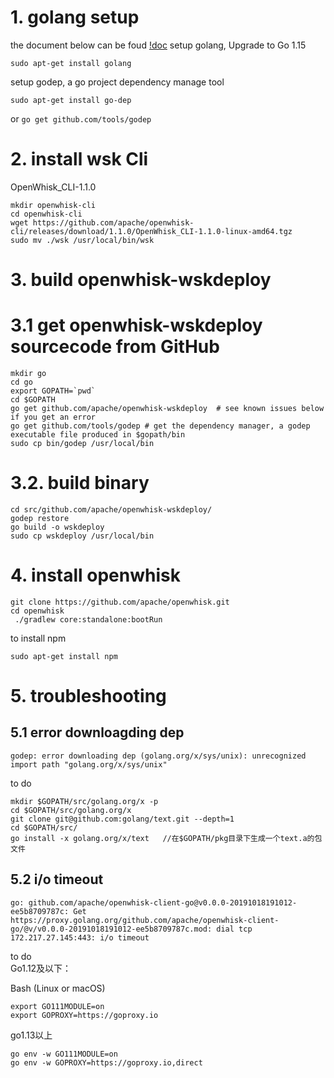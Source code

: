 # 1. golang setup
the document below can be foud [!doc](https://openwhisk.apache.org/documentation.html)
setup golang, Upgrade to Go 1.15
```
sudo apt-get install golang
```

setup godep, a go project dependency manage tool

```
sudo apt-get install go-dep
```
or `go get github.com/tools/godep`

# 2. install wsk Cli

OpenWhisk_CLI-1.1.0
```
mkdir openwhisk-cli
cd openwhisk-cli
wget https://github.com/apache/openwhisk-cli/releases/download/1.1.0/OpenWhisk_CLI-1.1.0-linux-amd64.tgz
sudo mv ./wsk /usr/local/bin/wsk
```

# 3. build openwhisk-wskdeploy 
# 3.1 get openwhisk-wskdeploy sourcecode from GitHub

```
mkdir go
cd go
export GOPATH=`pwd`
cd $GOPATH
go get github.com/apache/openwhisk-wskdeploy  # see known issues below if you get an error
go get github.com/tools/godep # get the dependency manager, a godep executable file produced in $gopath/bin
sudo cp bin/godep /usr/local/bin

```
# 3.2. build binary
```
cd src/github.com/apache/openwhisk-wskdeploy/
godep restore
go build -o wskdeploy
sudo cp wskdeploy /usr/local/bin
```
# 4. install openwhisk

```
git clone https://github.com/apache/openwhisk.git
cd openwhisk
 ./gradlew core:standalone:bootRun
```

to install npm
```
sudo apt-get install npm
```

# 5. troubleshooting
## 5.1 error downloagding dep
```
godep: error downloading dep (golang.org/x/sys/unix): unrecognized import path "golang.org/x/sys/unix"

```
to do 
```
mkdir $GOPATH/src/golang.org/x -p
cd $GOPATH/src/golang.org/x
git clone git@github.com:golang/text.git --depth=1
cd $GOPATH/src/
go install -x golang.org/x/text   //在$GOPATH/pkg目录下生成一个text.a的包文件
```
## 5.2 i/o timeout

```
go: github.com/apache/openwhisk-client-go@v0.0.0-20191018191012-ee5b8709787c: Get https://proxy.golang.org/github.com/apache/openwhisk-client-go/@v/v0.0.0-20191018191012-ee5b8709787c.mod: dial tcp 172.217.27.145:443: i/o timeout

```
to do  
Go1.12及以下：

Bash (Linux or macOS)

```
export GO111MODULE=on
export GOPROXY=https://goproxy.io
```
go1.13以上  
```
go env -w GO111MODULE=on
go env -w GOPROXY=https://goproxy.io,direct

```
